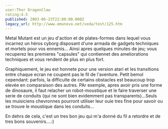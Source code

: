 ```yaml
---
user:Thor DragonClaw
rating:4.5
published: 2003-06-23T22:00:00.000Z
legacy_url: http://www.emunova.net/veda/test/125.htm
---
```

Metal Mutant est un jeu d'action et de plates-formes dans lequel vous incarnez un héros cyborg disposant d'une armada de gadgets techniques et mortels pour vos ennemis... Ainsi apres quelques minutes de jeu; vous recuperez les premieres "capsules" qui contiennet des ameliorations techniques et vous rendent de plus en plus fort.  

Graphiquement, le jeu est honnete pour une version atari et les transitions entre chaque ecran ne coupent pas le fil de l'aventure. Petit bemol cependant: parfois, la difficulte de certains obstacles est beaucoup trop elevée en comparaison des autres. PAr exemple, apres avoir pris une forme de dinosaure, il faut relacher un robot-moustique et le faire traverser une serie de conduits (qui ne sont bien evidemment pas transparents)...Seuls les muisiciens chevronnes pourront utiliser leur ouie tres fine pour savoir ou se trouve le moustique dans les conduits...  

En dehrs de cela, c'est un tres bon jeu qui m'a donné du fil a retordre et de tres bons souvenirs....:)